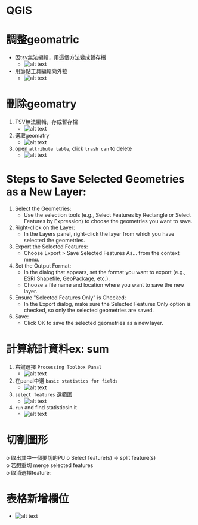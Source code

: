 # QGIS
# 調整geomatric    
- 因tsv無法編輯，用這個方法變成暫存檔
    - ![alt text](./image/qgis.png)
- 用節點工具編輯向外拉
    - ![alt text](./image/qgis-1.png)

# 刪除geomatry
1. TSV無法編輯，存成暫存檔
    - ![alt text](./image/qgis-3.png)
2. 選取geomatry
    - ![alt text](./image/qgis-4.png)
3. open `attribute table`, click `trash can` to delete
    - ![alt text](./image/qgis-2.png)

# Steps to Save Selected Geometries as a New Layer:
1. Select the Geometries:
    - Use the selection tools (e.g., Select Features by Rectangle or Select Features by Expression) to choose the geometries you want to save.
2. Right-click on the Layer:
    - In the Layers panel, right-click the layer from which you have selected the geometries.
3. Export the Selected Features:
    - Choose Export > Save Selected Features As... from the context menu.
4. Set the Output Format:
    - In the dialog that appears, set the format you want to export (e.g., ESRI Shapefile, GeoPackage, etc.).
    - Choose a file name and location where you want to save the new layer.
5. Ensure "Selected Features Only" is Checked:
    - In the Export dialog, make sure the Selected Features Only option is checked, so only the selected geometries are saved.
6. Save:
    - Click OK to save the selected geometries as a new layer.

# 計算統計資料ex: sum
1. 右鍵選擇 `Processing Toolbox Panal`
    - ![alt text](./image/qgis-5.png)
2. 在panal中選 `basic statistics for fields`
    - ![alt text](./image/qgis-6.png)
3. `select features` 選範圍
    - ![alt text](./image/qgis-7.png)
4. `run` and find statisticsin it
    - ![alt text](./image/qgis-8.png)

# 切割圖形
o	取出其中一個要切的PU
o	Select feature(s)   -> split feature(s)  
o	若想重切 merge selected features  
o	取消選擇feature:  

# 表格新增欄位
- ![alt text](./image/qgis-9.png)